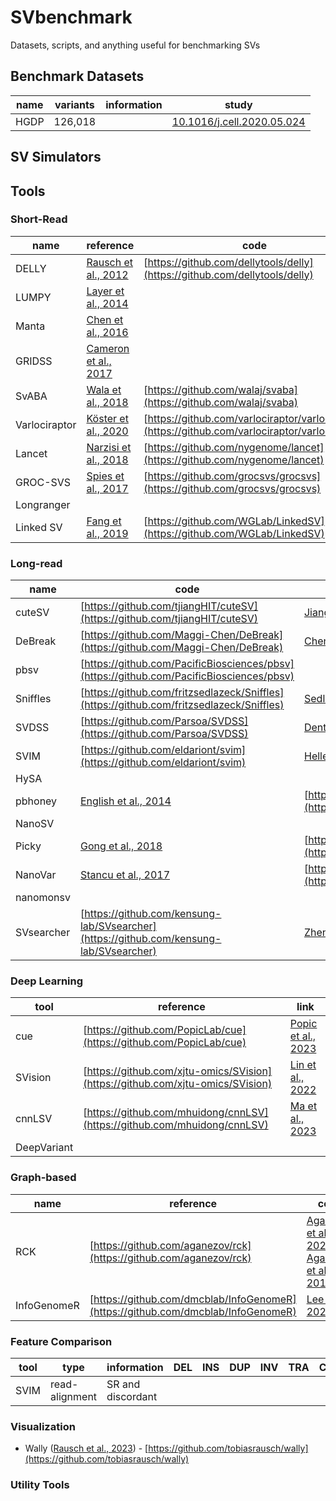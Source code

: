 # SVbenchmark
Datasets, scripts, and anything useful for benchmarking SVs




## Benchmark Datasets

| name | variants | information | study |
| ---- | -------- | ----------- | ------- |
| HGDP | 126,018 |  | [10.1016/j.cell.2020.05.024](https://www.cell.com/cell/fulltext/S0092-8674(20)30619-X?_returnURL=https%3A%2F%2Flinkinghub.elsevier.com%2Fretrieve%2Fpii%2FS009286742030619X%3Fshowall%3Dtrue)




## SV Simulators






## Tools


### Short-Read

| name | reference | code |
| ---- | --------- | ----- |
| DELLY | [Rausch et al., 2012](https://academic.oup.com/bioinformatics/article/28/18/i333/245403) | [https://github.com/dellytools/delly](https://github.com/dellytools/delly)
| LUMPY | [Layer et al., 2014](https://genomebiology.biomedcentral.com/articles/10.1186/gb-2014-15-6-r84) |
| Manta | [Chen et al., 2016](https://academic.oup.com/bioinformatics/article/32/8/1220/1743909)| 
| GRIDSS | [Cameron et al., 2017](https://genome.cshlp.org/content/27/12/2050)|
| SvABA | [Wala et al., 2018](https://genome.cshlp.org/content/28/4/581)| [https://github.com/walaj/svaba](https://github.com/walaj/svaba) |
| Varlociraptor | [Köster et al., 2020](https://genomebiology.biomedcentral.com/articles/10.1186/s13059-020-01993-6)| [https://github.com/varlociraptor/varlociraptor](https://github.com/varlociraptor/varlociraptor) 
| Lancet | [Narzisi et al., 2018](https://www.nature.com/articles/s42003-018-0023-9) | [https://github.com/nygenome/lancet](https://github.com/nygenome/lancet)
| GROC-SVS | [Spies et al., 2017](https://www.nature.com/articles/nmeth.4366) | [https://github.com/grocsvs/grocsvs](https://github.com/grocsvs/grocsvs)
| Longranger |  | 
| Linked SV | [Fang et al., 2019](https://www.nature.com/articles/s41467-019-13397-7) | [https://github.com/WGLab/LinkedSV](https://github.com/WGLab/LinkedSV)


### Long-read

| name | code | reference |
| ---- | ----- | --------- |
| cuteSV | [https://github.com/tjiangHIT/cuteSV](https://github.com/tjiangHIT/cuteSV) | [Jiang et al., 2020](https://genomebiology.biomedcentral.com/articles/10.1186/s13059-020-02107-y)
| DeBreak | [https://github.com/Maggi-Chen/DeBreak](https://github.com/Maggi-Chen/DeBreak) | [Chen et al., 2023](https://www.nature.com/articles/s41467-023-35996-1)
| pbsv | [https://github.com/PacificBiosciences/pbsv](https://github.com/PacificBiosciences/pbsv) ||
| Sniffles | [https://github.com/fritzsedlazeck/Sniffles](https://github.com/fritzsedlazeck/Sniffles)| [Sedlaczek et al., 2018](https://www.nature.com/articles/s41592-018-0001-7)
| SVDSS | [https://github.com/Parsoa/SVDSS](https://github.com/Parsoa/SVDSS)| [Denti et al., 2022](https://www.nature.com/articles/s41592-022-01674-1) |
| SVIM | [https://github.com/eldariont/svim](https://github.com/eldariont/svim) | [Heller et al., 2019](https://academic.oup.com/bioinformatics/article/35/17/2907/5298305) |
| HySA | | 
| pbhoney | [English et al., 2014](https://bmcbioinformatics.biomedcentral.com/articles/10.1186/1471-2105-15-180)| [http://sourceforge.net/projects/pb-jelly](http://sourceforge.net/projects/pb-jelly/)
| NanoSV | | 
| Picky | [Gong et al., 2018](https://www.nature.com/articles/s41592-018-0002-6) | [https://github.com/TheJacksonLaboratory/Picky](https://github.com/TheJacksonLaboratory/Picky) 
| NanoVar | [Stancu et al., 2017](https://www.nature.com/articles/s41467-017-01343-4) | [https://github.com/mroosmalen/nanosv](https://github.com/mroosmalen/nanosv)
| nanomonsv | |
| SVsearcher | [https://github.com/kensung-lab/SVsearcher](https://github.com/kensung-lab/SVsearcher) | [Zheng et al., 2023](https://www.sciencedirect.com/science/article/pii/S0010482523003086) |




### Deep Learning

| tool | reference | link |
| ---- | --------- | ---- |
| cue | [https://github.com/PopicLab/cue](https://github.com/PopicLab/cue)| [Popic et al., 2023](https://www.nature.com/articles/s41592-023-01799-x)|
| SVision | [https://github.com/xjtu-omics/SVision](https://github.com/xjtu-omics/SVision) | [Lin et al., 2022](https://www.nature.com/articles/s41592-022-01609-w)|
| cnnLSV | [https://github.com/mhuidong/cnnLSV](https://github.com/mhuidong/cnnLSV)| [Ma et al., 2023](https://bmcbioinformatics.biomedcentral.com/articles/10.1186/s12859-023-05243-x)
| DeepVariant | |


### Graph-based 

| name | reference | code |
| ---- | --------- | ---- |
| RCK |  [https://github.com/aganezov/rck](https://github.com/aganezov/rck)| [Aganezov et al., 2020](https://genome.cshlp.org/content/30/9/1274) <br/> [Aganezov et al., 2019](https://bmcbioinformatics.biomedcentral.com/articles/10.1186/s12859-019-3208-4) |
| InfoGenomeR | [https://github.com/dmcblab/InfoGenomeR](https://github.com/dmcblab/InfoGenomeR)| [Lee et al., 2021](https://www.nature.com/articles/s41467-021-22671-6)


### Feature Comparison
| tool | type | information | DEL | INS | DUP | INV | TRA | CMPLX |
| ---- | --------- | ---- | ---- | ----- | ---- | ---- | ---- | ---- |
| SVIM | read-alignment | SR and discordant | | | | | |


### Visualization
- Wally ([Rausch et al., 2023](https://www.sciencedirect.com/science/article/pii/S2666979X23000411?via%3Dihub)) - [https://github.com/tobiasrausch/wally](https://github.com/tobiasrausch/wally)

### Utility Tools












